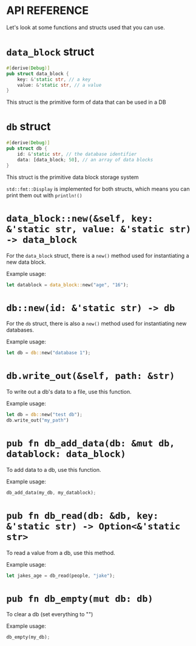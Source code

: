 # API REFERENCE

Let's look at some functions and structs used that you can use.


# `data_block` struct
```rs
#[derive(Debug)]
pub struct data_block {
    key: &'static str, // a key
    value: &'static str, // a value
}
```
This struct is the primitive form of data that can be used in a DB<br>
# `db` struct
```rs
#[derive(Debug)]
pub struct db {
    id: &'static str, // the database identifier
    data: [data_block; 50], // an array of data blocks
}
```
This struct is the primitive data block storage system<br>

`std::fmt::Display` is implemented for both structs, which means you can print them out with `println!()`<br>

# `data_block::new(&self, key: &'static str, value: &'static str) -> data_block`
For the `data_block` struct, there is a `new()` method used for instantiating a new data block.

Example usage: 
```rs
let datablock = data_block::new("age", "16");
```


# `db::new(id: &'static str) -> db`
For the `db` struct, there is also a `new()` method used for instantiating new databases.

Example usage:
```rs
let db = db::new("database 1");
```

# `db.write_out(&self, path: &str)`
To write out a db's data to a file, use this function.

Example usage: 
```rs
let db = db::new("test db");
db.write_out("my_path")
```

# `pub fn db_add_data(db: &mut db, datablock: data_block)`

To add data to a db, use this function.

Example usage:
```rs
db_add_data(my_db, my_datablock);
```

# `pub fn db_read(db: &db, key: &'static str) -> Option<&'static str>`

To read a value from a db, use this method.

Example usage:
```rs
let jakes_age = db_read(people, "jake");
```

# `pub fn db_empty(mut db: db)` 

To clear a db (set everything to "")

Example usage:
```rs
db_empty(my_db);
```
